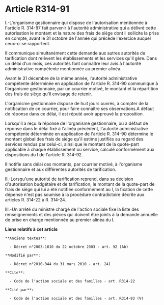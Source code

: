# Article R314-91

I.-L'organisme gestionnaire qui dispose de l'autorisation mentionnée à l'article R. 314-87 fait parvenir à l'autorité
administrative qui a délivré cette autorisation le montant et la nature des frais de siège dont il sollicite la prise en
compte, avant le 31 octobre de l'année qui précède l'exercice auquel ceux-ci se rapportent. 

Il communique simultanément cette demande aux autres autorités de tarification dont relèvent les établissements et les
services qu'il gère. Dans un délai d'un mois, ces autorités font connaître leur avis à l'autorité administrative compétente
mentionnée au premier alinéa. 

Avant le 31 décembre de la même année, l'autorité administrative compétente déterminée en application de l'article R. 314-90
communique à l'organisme gestionnaire, par un courrier motivé, le montant et la répartition des frais de siège qu'il envisage
de retenir.

L'organisme gestionnaire dispose de huit jours ouvrés, à compter de la notification de ce courrier, pour faire connaître ses
observations.A défaut de réponse dans ce délai, il est réputé avoir approuvé la proposition. 

Lorsqu'il a reçu la réponse de l'organisme gestionnaire, ou à défaut de réponse dans le délai fixé à l'alinéa précédent,
l'autorité administrative compétente déterminée en application de l'article R. 314-90 détermine le montant global des frais
de siège qu'il estime justifiés au regard des services rendus par celui-ci, ainsi que le montant de la quote-part applicable
à chaque établissement ou service, calculé conformément aux dispositions du I de l'article R. 314-92. 

Il notifie sans délai ces montants, par courrier motivé, à l'organisme gestionnaire et aux différentes autorités de
tarification. 

II.-Lorsqu'une autorité de tarification reprend, dans sa décision d'autorisation budgétaire et de tarification, le montant de
la quote-part de frais de siège qui lui a été notifiée conformément au I, la fixation de cette dépense n'est pas soumise à la
procédure contradictoire décrite aux articles R. 314-22 à R. 314-24. 

III.-Un arrêté du ministre chargé de l'action sociale fixe la liste des renseignements et des pièces qui doivent être joints
à la demande annuelle de prise en charge mentionnée au premier alinéa du I.

**Liens relatifs à cet article**

	**Anciens textes**:

	  - Décret n°2003-1010 du 22 octobre 2003 - art. 92 (Ab)

	**Modifié par**:

	  - Décret n°2010-344 du 31 mars 2010 - art. 241

	**Cite**:

	  - Code de l'action sociale et des familles - art. R314-22

	**Cité par**:

	  - Code de l'action sociale et des familles - art. R314-93 (V)
